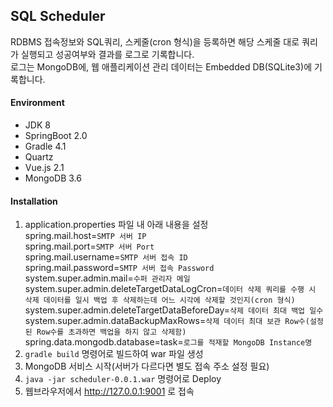 SQL Scheduler
-

RDBMS 접속정보와 SQL쿼리, 스케줄(cron 형식)을 등록하면 해당 스케줄 대로 쿼리가 실행되고 성공여부와 결과를 로그로 기록합니다.  
로그는 MongoDB에, 웹 애플리케이션 관리 데이터는 Embedded DB(SQLite3)에 기록합니다.

#### Environment
* JDK 8
* SpringBoot 2.0
* Gradle 4.1
* Quartz
* Vue.js 2.1
* MongoDB 3.6

#### Installation

1. application.properties 파일 내 아래 내용을 설정  
spring.mail.host=`SMTP 서버 IP`  
spring.mail.port=`SMTP 서버 Port`  
spring.mail.username=`SMTP 서버 접속 ID`  
spring.mail.password=`SMTP 서버 접속 Password`  
system.super.admin.mail=`수퍼 관리자 메일`  
system.super.admin.deleteTargetDataLogCron=`데이터 삭제 쿼리를 수행 시 삭제 데이터를 일시 백업 후 삭제하는데 어느 시각에 삭제할 것인지(cron 형식)`  
system.super.admin.deleteTargetDataBeforeDay=`삭제 데이터 최대 백업 일수`  
system.super.admin.dataBackupMaxRows=`삭제 데이터 최대 보관 Row수(설정된 Row수를 초과하면 백업을 하지 않고 삭제함)`  
spring.data.mongodb.database=task=`로그를 적재할 MongoDB Instance명`
2. `gradle build` 명령어로 빌드하여 war 파일 생성
3. MongoDB 서비스 시작(서버가 다르다면 별도 접속 주소 설정 필요)
4. `java -jar scheduler-0.0.1.war` 명령어로 Deploy
5. 웹브라우저에서 http://127.0.0.1:9001 로 접속